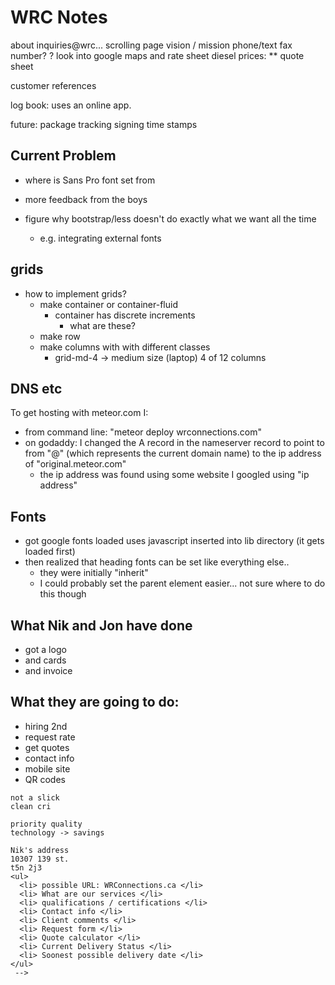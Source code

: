 # WRC Notes

about
inquiries@wrc...
scrolling page
vision / mission
phone/text
fax number? ?
look into google maps and rate sheet
diesel prices:
** quote sheet

customer references


log book: uses an online app.

future:
package tracking
signing
time stamps



## Current Problem
* where is Sans Pro font set from



* more feedback from the boys
* figure why bootstrap/less doesn't do exactly what we want all the time
  * e.g. integrating external fonts

## grids
* how to implement grids?
  * make container or container-fluid
    * container has discrete increments
      * what are these?
  * make row
  * make columns with with different classes
    * grid-md-4 -> medium size  (laptop)  4 of 12 columns

## DNS etc

To get hosting with meteor.com I:
* from command line: "meteor deploy wrconnections.com"
* on godaddy: I changed the A record in the nameserver record to point to from "@" (which represents the current domain name) to the ip address of "original.meteor.com"
  * the ip address was found using some website I googled using "ip address"

## Fonts
* got google fonts loaded uses javascript inserted into lib directory (it gets loaded first)
* then realized that heading fonts can be set like everything else..
  * they were initially "inherit"
  * I could probably set the parent element easier... not sure where to do this
  though

## What Nik and Jon have done
*  got a logo
*  and cards
*  and invoice

## What they are going to do:
*    hiring 2nd
*    request rate
*    get quotes
*    contact info
*    mobile site
*    QR codes

    not a slick
    clean cri

    priority quality
    technology -> savings

    Nik's address
    10307 139 st.
    t5n 2j3
    <ul>
      <li> possible URL: WRConnections.ca </li>
      <li> What are our services </li>
      <li> qualifications / certifications </li>
      <li> Contact info </li>
      <li> Client comments </li>
      <li> Request form </li>
      <li> Quote calculator </li>
      <li> Current Delivery Status </li>
      <li> Soonest possible delivery date </li>
    </ul>
     -->
